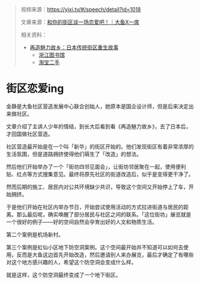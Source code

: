 > 视频来源：https://yixi.tv/#/speech/detail?id=1018
>
> 文章来源：[和你的街区谈一场恋爱吧！｜大鱼X一席](https://mp.weixin.qq.com/s/hgf9Gd6D_9t9VbVy4x86UQ)
>
> 相关资料：
>
> - [再造魅力故乡：日本传统街区重生故事](https://weread.qq.com/web/bookDetail/44f32e60811e1a9eag014306)
>   - [浙江图书馆](https://opac.zjlib.cn/opac/book/1880779?index=1&globalSearchWay=&base=q%3D%25E5%2586%258D%25E9%2580%25A0%25E9%25AD%2585%25E5%258A%259B%25E6%2595%2585%25E4%25B9%25A1%26searchType%3Dstandard%26isFacet%3Dfalse%26view%3Dstandard%26ro%3D10%26sortWay%3Dscore%26sortOrder%3Ddesc%26searchWay0%3Dmarc%26logical0%3DAND%26rows%3D1&searchKeyword=%E5%86%8D%E9%80%A0%E9%AD%85%E5%8A%9B%E6%95%85%E4%B9%A1)
>   - [淘宝二手](https://item.taobao.com/item.htm?spm=a1z0d.7625083.1998302264.5.5c5f4e69xX7fT7&id=677779574406)

# 街区恋爱ing

金静是大鱼社区营造发展中心联合创始人，她原本是国企设计师，但是后来决定出来做社区。

文章介绍了主讲人少年的情结，到长大后看到看《再造魅力故乡》，去了日本后，才回国做社区营造。

社区营造最开始是在一个叫「新华」的街区开始的。他们发现街区有着非常浓厚的生活氛围，但是道路拥挤使得他们萌生了「改造」的想法。

然后他们开始举办了一个「街坊四邻见面会」，让街坊邻居聚在一起，使用便利贴、红点等方式搜集意见。最终将原先社区的街道改造后，似乎是变得更干净了。

然而后期的施工、居民内对公共环境缺少共识，导致这个空间又开始停上了车，开始拥挤。

于是他们开始在社区内举办节日，开始尝试使用活动的方式拉进街道与居民的距离。那么最后呢，确实唤醒了部分居民与社区之间的联系。「这位街坊」展览就是一个很好的例子——好的空间自然会孕育出好的人文和物质生活。



第二个案例是机场新村。

第三个案例是虹仙小区地下防空洞案例。这个空间最开始并不知道可以如何去使用，反而是大鱼这边首先开始改造，然后邀请别人来办展览，最后才确定了有哪些对这个地方感兴趣的人，希望这个防空洞会变成什么样。

就是这样，这个防空洞最终变成了一个地下街区。